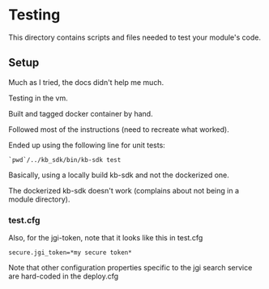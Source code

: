 # Testing

This directory contains scripts and files needed to test your module's code.

## Setup

Much as I tried, the docs didn't help me much.

Testing in the vm.

Built and tagged docker container by hand.

Followed most of the instructions (need to recreate what worked).

Ended up using the following line for unit tests:

```
`pwd`/../kb_sdk/bin/kb-sdk test
```

Basically, using a locally build kb-sdk and not the dockerized one.

The dockerized kb-sdk doesn't work (complains about not being in a module directory).

### test.cfg

Also, for the jgi-token, note that it looks like this in test.cfg

```
secure.jgi_token=*my secure token*
```

Note that other configuration properties specific to the jgi search service are hard-coded in the deploy.cfg
